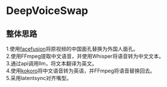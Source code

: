 # DeepVoiceSwap
## 整体思路
1.使用[facefusion](https://github.com/facefusion/facefusion)将原视频的中国面孔替换为外国人面孔。    
2.使用FFmpeg提取中文语音，并使用Whisper将语音转为中文文本。   
3.通过api调用llm，将文本翻译为英文。   
4.使用[kokoro](https://huggingface.co/hexgrad/Kokoro-82M)将中文语音转为英语，并FFmpeg将语音替换回去。   
5.采用latentsync对齐嘴型。   
